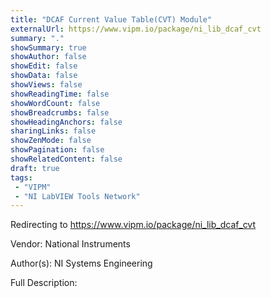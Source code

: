 ```yaml
---
title: "DCAF Current Value Table(CVT) Module"
externalUrl: https://www.vipm.io/package/ni_lib_dcaf_cvt
summary: "."
showSummary: true
showAuthor: false
showEdit: false
showData: false
showViews: false
showReadingTime: false
showWordCount: false
showBreadcrumbs: false
showHeadingAnchors: false
sharingLinks: false
showZenMode: false
showPagination: false
showRelatedContent: false
draft: true
tags:
 - "VIPM"
 - "NI LabVIEW Tools Network"
---
```


Redirecting to https://www.vipm.io/package/ni_lib_dcaf_cvt

Vendor: National Instruments

Author(s): NI Systems Engineering
 
Full Description:
